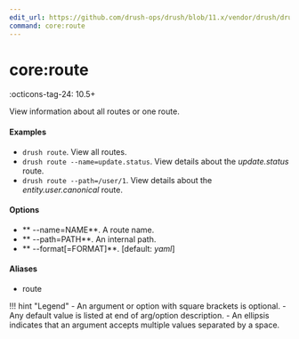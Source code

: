 ```yaml
---
edit_url: https://github.com/drush-ops/drush/blob/11.x/vendor/drush/drush/src/Drupal/Commands/core/DrupalCommands.php
command: core:route
---
```

# core:route

:octicons-tag-24: 10.5+

View information about all routes or one route.

#### Examples

- <code>drush route</code>. View all routes.
- <code>drush route --name=update.status</code>. View details about the *update.status* route.
- <code>drush route --path=/user/1</code>. View details about the *entity.user.canonical* route.

#### Options

- ** --name=NAME**. A route name.
- ** --path=PATH**. An internal path.
- ** --format[=FORMAT]**.  [default: *yaml*]

#### Aliases

- route

!!! hint "Legend"
    - An argument or option with square brackets is optional.
    - Any default value is listed at end of arg/option description.
    - An ellipsis indicates that an argument accepts multiple values separated by a space.
